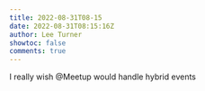 ```yaml
---
title: 2022-08-31T08-15
date: 2022-08-31T08:15:16Z
author: Lee Turner
showtoc: false
comments: true
---
```


I really wish @Meetup would handle hybrid events

